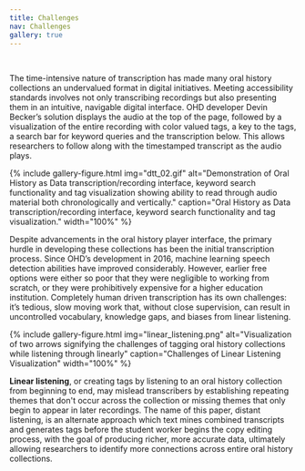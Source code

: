 ```yaml
---
title: Challenges
nav: Challenges
gallery: true
---
```


<br>

The time-intensive nature of transcription has made many oral history collections an undervalued format in digital initiatives. Meeting accessibility standards involves not only transcribing recordings but also presenting them in an intuitive, navigable digital interface. OHD developer Devin Becker’s solution displays the audio at the top of the page, followed by a visualization of the entire recording with color valued tags, a key to the tags, a search bar for keyword queries and the transcription below. This allows researchers to follow along with the timestamped transcript as the audio plays. 

{% include gallery-figure.html img="dtt_02.gif" alt="Demonstration of Oral History as Data transcription/recording interface, keyword search functionality and tag visualization showing ability to read through audio material both chronologically and vertically." caption="Oral History as Data transcription/recording interface, keyword search functionality and tag visualization." width="100%" %}

Despite advancements in the oral history player interface, the primary hurdle in developing these collections has been the initial transcription process. Since OHD’s development in 2016, machine learning speech detection abilities have improved considerably. However, earlier free options were either so poor that they were negligible to working from scratch, or they were prohibitively expensive for a higher education institution. Completely human driven transcription has its own challenges: it’s tedious, slow moving work that, without close supervision, can result in uncontrolled vocabulary, knowledge gaps, and biases from linear listening.

{% include gallery-figure.html img="linear_listening.png" alt="Visualization of two arrows signifying the challenges of tagging oral history collections while listening through linearly" caption="Challenges of Linear Listening Visualization" width="100%" %}

**Linear listening**, or creating tags by listening to an oral history collection from beginning to end, may mislead transcribers by establishing repeating themes that don't occur across the collection or missing themes that only begin to appear in later recordings. The name of this paper, distant listening, is an alternate approach which text mines combined transcripts and generates tags before the student worker begins the copy editing process, with the goal of producing richer, more accurate data, ultimately allowing researchers to identify more connections across entire oral history collections.

<br>
